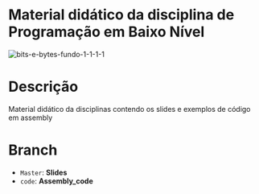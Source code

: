 # Material didático da disciplina de Programação em Baixo Nível
![bits-e-bytes-fundo-1-1-1-1](https://github.com/carlosbrunocb/DCC510_PROGRAMACAO_EM_BAIXO_NIVEL/assets/54155580/9bab5161-ae08-4bb9-b548-41d3810df6a5)
# Descrição
Material didático da disciplinas contendo os slides e exemplos de código em assembly
# Branch
- `Master`: **Slides**
- `code`: **Assembly_code**
